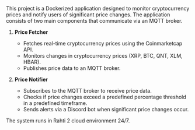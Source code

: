 This project is a Dockerized application designed to monitor cryptocurrency prices and notify users of significant price changes. The application consists of two main components that communicate via an MQTT broker.

1. **Price Fetcher**  
   - Fetches real-time cryptocurrency prices using the Coinmarketcap API.  
   - Monitors changes in cryptocurrency prices (XRP, BTC, QNT, XLM, HBAR).  
   - Publishes price data to an MQTT broker.

2. **Price Notifier**  
   - Subscribes to the MQTT broker to receive price data.  
   - Checks if price changes exceed a predefined percentage threshold in a predefined timeframe.  
   - Sends alerts via a Discord bot when significant price changes occur.

  The system runs in Rahti 2 cloud environment 24/7.
